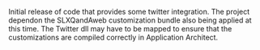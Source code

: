 Initial release of code that provides some twitter integration. The project dependon the SLXQandAweb customization bundle also being applied at this time. The Twitter dll may have to be mapped to ensure that the customizations are compiled correctly in Application Architect.